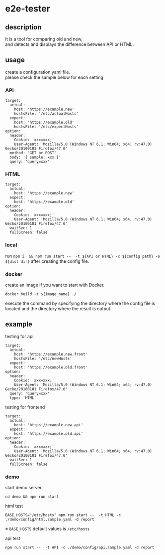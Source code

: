# e2e-tester

## description
It is a tool for comparing old and new,   
and detects and displays the difference between API or HTML.

## usage
create a configuration yaml file.  
please check the sample below for each setting

### API
```shell
target:
  actual:
    host: 'https://example.new'
    hostsFile: '/etc/actualHosts'
  expect:
    host: 'https://example.old'
    hostsFile: '/etc/expectHosts'
option:
  header: 
    Cookie: 'xxx=xxx;'
    User-Agent: 'Mozilla/5.0 (Windows NT 6.1; Win64; x64; rv:47.0) Gecko/20100101 Firefox/47.0'
  method: 'GET or POST'
  body: '{ sample: xxx }'
  query: 'query=xxx'
```

### HTML
```shell
target:
  actual:
    host: 'https://example.new'
  expect:
    host: 'https://example.old'
option:
  header: 
    Cookie: 'xxx=xxx;'
    User-Agent: 'Mozilla/5.0 (Windows NT 6.1; Win64; x64; rv:47.0) Gecko/20100101 Firefox/47.0'
  waitSec: 1 
  fullScreen: false
```

### local 

run `npm i  && npm run start --  -t ${API or HTML} -c ${config path} -o ${dist dir}` after creating the config file.

### docker 

create an image if you want to start with Docker.
```shell
docker build -t ${image_name} ./
```

execute the command by specifying the directory where the config file is located and the directory where the result is output.


## example

testing for api
```shell
target:
  actual:
    host: 'https://example.new.front'
    hostsFile: '/etc/newHosts'
  expect:
    host: 'https://example.old.front'
option:
  header: 
    Cookie: 'xxx=xxx;'
    User-Agent: 'Mozilla/5.0 (Windows NT 6.1; Win64; x64; rv:47.0) Gecko/20100101 Firefox/47.0'
  query: 'query=xxx'
  type: 'HTML'
```

testing for frontend 
```shell
target:
  actual:
    host: 'https://example.new.api'
  expect:
    host: 'https://example.old.api'
option:
  header: 
    Cookie: 'xxx=xxx;'
    User-Agent: 'Mozilla/5.0 (Windows NT 6.1; Win64; x64; rv:47.0) Gecko/20100101 Firefox/47.0'
  waitSec: 1 
  fullScreen: false
```

### demo
start demo server
```shell
cd demo && npm run start
```

html test
```shell
BASE_HOSTS="/etc/hosts" npm run start --  -t HTML -c ./demo/config/html.sample.yaml -d report
```
※ `BASE_HOSTS` default values is `/etc/hosts`

api test
```shell
npm run start --  -t API -c ./demo/config/api.sample.yaml -d report
```
